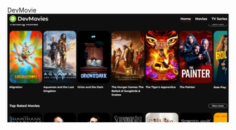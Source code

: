DevMovie
<img src="https://github.com/jeffcolyn/DevMovie/blob/main/src/assets/devmovie%20apresenta%C3%A7%C3%A3o.png?raw=true">
